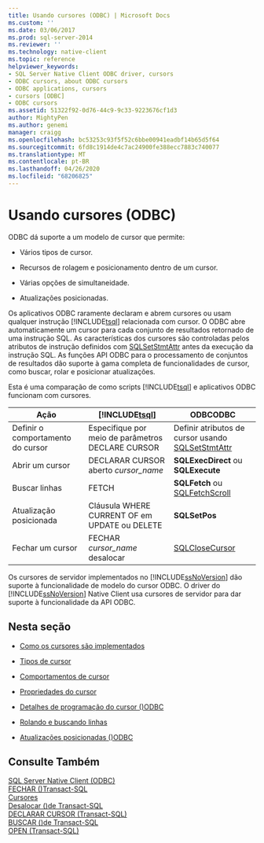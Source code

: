```yaml
---
title: Usando cursores (ODBC) | Microsoft Docs
ms.custom: ''
ms.date: 03/06/2017
ms.prod: sql-server-2014
ms.reviewer: ''
ms.technology: native-client
ms.topic: reference
helpviewer_keywords:
- SQL Server Native Client ODBC driver, cursors
- ODBC cursors, about ODBC cursors
- ODBC applications, cursors
- cursors [ODBC]
- ODBC cursors
ms.assetid: 51322f92-0d76-44c9-9c33-9223676cf1d3
author: MightyPen
ms.author: genemi
manager: craigg
ms.openlocfilehash: bc53253c93f5f52c6bbe00941eadbf14b65d5f64
ms.sourcegitcommit: 6fd8c1914de4c7ac24900fe388ecc7883c740077
ms.translationtype: MT
ms.contentlocale: pt-BR
ms.lasthandoff: 04/26/2020
ms.locfileid: "68206825"
---
```

# <a name="using-cursors-odbc"></a>Usando cursores (ODBC)
  ODBC dá suporte a um modelo de cursor que permite:  
  
-   Vários tipos de cursor.  
  
-   Recursos de rolagem e posicionamento dentro de um cursor.  
  
-   Várias opções de simultaneidade.  
  
-   Atualizações posicionadas.  
  
 Os aplicativos ODBC raramente declaram e abrem cursores ou usam qualquer instrução [!INCLUDE[tsql](../../includes/tsql-md.md)] relacionada com cursor. O ODBC abre automaticamente um cursor para cada conjunto de resultados retornado de uma instrução SQL. As características dos cursores são controladas pelos atributos de instrução definidos com [SQLSetStmtAttr](../native-client-odbc-api/sqlsetstmtattr.md) antes da execução da instrução SQL. As funções API ODBC para o processamento de conjuntos de resultados dão suporte à gama completa de funcionalidades de cursor, como buscar, rolar e posicionar atualizações.  
  
 Esta é uma comparação de como scripts [!INCLUDE[tsql](../../includes/tsql-md.md)] e aplicativos ODBC funcionam com cursores.  
  
|Ação|[!INCLUDE[tsql](../../includes/tsql-md.md)]|ODBCODBC|  
|------------|------------------------|----------|  
|Definir o comportamento do cursor|Especifique por meio de parâmetros DECLARE CURSOR|Definir atributos de cursor usando [SQLSetStmtAttr](../native-client-odbc-api/sqlsetstmtattr.md)|  
|Abrir um cursor|DECLARAR CURSOR aberto *cursor_name*|**SQLExecDirect** ou **SQLExecute**|  
|Buscar linhas|FETCH|**SQLFetch** ou [SQLFetchScroll](../native-client-odbc-api/sqlfetchscroll.md)|  
|Atualização posicionada|Cláusula WHERE CURRENT OF em UPDATE ou DELETE|**SQLSetPos**|  
|Fechar um cursor|FECHAR *cursor_name* desalocar|[SQLCloseCursor](../native-client-odbc-api/sqlclosecursor.md)|  
  
 Os cursores de servidor implementados no [!INCLUDE[ssNoVersion](../../includes/ssnoversion-md.md)] dão suporte à funcionalidade de modelo do cursor ODBC. O driver do [!INCLUDE[ssNoVersion](../../includes/ssnoversion-md.md)] Native Client usa cursores de servidor para dar suporte à funcionalidade da API ODBC.  
  
## <a name="in-this-section"></a>Nesta seção  
  
-   [Como os cursores são implementados](implementation/how-cursors-are-implemented.md)  
  
-   [Tipos de cursor](cursor-types.md)  
  
-   [Comportamentos de cursor](cursor-behaviors.md)  
  
-   [Propriedades do cursor](properties/cursor-properties.md)  
  
-   [Detalhes de programação do cursor &#40;&#41;ODBC](programming/cursor-programming-details-odbc.md)  
  
-   [Rolando e buscando linhas](../native-client-ole-db-rowsets/fetching-rows.md)  
  
-   [Atualizações posicionadas &#40;&#41;ODBC](positioned-updates-odbc.md)  
  
## <a name="see-also"></a>Consulte Também  
 [SQL Server Native Client &#40;ODBC&#41;](../native-client/odbc/sql-server-native-client-odbc.md)   
 [FECHAR &#40;&#41;Transact-SQL](/sql/t-sql/language-elements/close-transact-sql)   
 [Cursores](../../relational-databases/cursors.md)   
 [Desalocar &#40;&#41;de Transact-SQL](/sql/t-sql/language-elements/deallocate-transact-sql)   
 [DECLARAR CURSOR &#40;Transact-SQL&#41;](/sql/t-sql/language-elements/declare-cursor-transact-sql)   
 [BUSCAR &#40;&#41;de Transact-SQL](/sql/t-sql/language-elements/fetch-transact-sql)   
 [OPEN &#40;Transact-SQL&#41;](/sql/t-sql/language-elements/open-transact-sql)  
  
  
